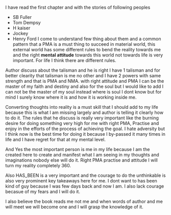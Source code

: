 
I have read the first chapter and with the stories of following peoples 
- SB Fuller 
- Tom Dempsy 
- H kaiser 
- Jockey
- Henry Ford 
I come to understand few thing about them and a common pattern that a PMA is a must thing to succeed in material world, this external world has some different rules to bend the reality towards me and the right **mental attitude** towards this world not towards life is very important. For life I think there are different rules. 

Author discuss about the talisman and he is right I have 1 talisman and for better clearity that talisman is me no other and I have 2 powers with same strength and that is PMA and NMA. with right attitude and PMA I can be the master of my faith and destiny and also for the soul but I would like to add I can not be the master of my soul instead where is soul I dont know but for mind I surely know where it is and how it is working inside me.

Converting thoughts into reality is a must skill that I should add to my life because this is what I am missing largely and author is telling it clearly how to do it. 
The rules that he discuss is really very important like  the burning desire for doing something very high for me with right PMA, Practise and enjoy in the efforts of the process of achieving the goal. I hate adversity but I think now is the best time for doing it because I by-passed it many times in life and I have regret for that at my mental level.

And Yes the most important person is me in my life because I am the created here to create and manifest what I am seeing in my thoughts and imaginations nobody else will do it. Right PMA practise and attitude I will turn  my reality completely 360. 

Also HAS_BEEN is a very important and the courage to do the unthinkable  is also very prominent key takeaways here for me. I dont want to has been kind of guy because I was few days back and now I am. I also lack courage becasue of my fears and I will do it.

I also believe the book reads me not me and when words of author and me will meet we will become one and I will grasp the knowledge of it.